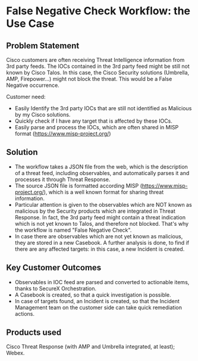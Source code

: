 # False Negative Check Workflow: the Use Case

## Problem Statement

Cisco customers are often receiving Threat Intelligence information from 3rd party feeds. 
The IOCs contained in the 3rd party feed might be still not known by Cisco Talos. In this case, the Cisco Security solutions (Umbrella, AMP, Firepower...) might not block the threat. This would be a False Negative occurrence. 

Customer need: 
* Easily Identify the 3rd party IOCs that are still not identified as Malicious by my Cisco solutions. 
* Quickly check if I have any target that is affected by these IOCs. 
* Easily parse and process the IOCs, which are often shared in MISP format (https://www.misp-project.org/) 

## Solution

* The workflow takes a JSON file from the web, which is the description of a threat feed, including observables, and automatically parses it and processes it through Threat Response. 
* The source JSON file is formatted according MISP (https://www.misp-project.org/), which is a well known format for sharing threat information. 
* Particular attention is given to the observables which are NOT known as malicious by the Security products which are integrated in Threat Response. In fact, the 3rd party feed might contain a threat indication which is not yet known to Talos, and therefore not blocked. That's why the workflow is named "False Negative Check". 
* In case there are observables which are not yet known as malicious, they are stored in a new Casebook. A further analysis is done, to find if there are any affected targets: in this case, a new Incident is created. 

## Key Customer Outcomes

* Observables in IOC feed are parsed and converted to actionable items, thanks to SecureX Orchestration. 
* A Casebook is created, so that a quick investigation is possible. 
* In case of targets found, an Incident is created, so that the Incident Management team on the customer side can take quick remediation actions. 

## Products used

Cisco Threat Response (with AMP and Umbrella integrated, at least); Webex.


